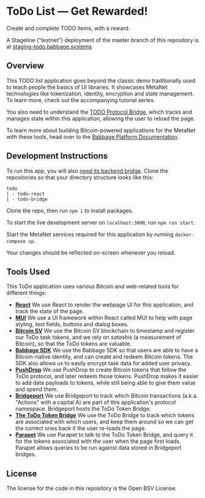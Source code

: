 # ToDo List — Get Rewarded!

Create and complete TODO items, with a reward.

A Stageline ("testnet") deployment of the master branch of this repository is at [staging-todo.babbage.systems](https://staging-todo.babbage.systems)

## Overview

This TODO list application goes beyond the classic demo traditionally used to teach people the basics of UI libraries. It showcases MetaNet technologies like tokenization, identity, encryption and state management. To learn more, check out the accompanying tutorial series.

You also need to understand the [TODO Protocol Bridge](https://github.com/p2ppsr/todo-bridge), which tracks and manages state within this application, allowing the user to reload the page.

To learn more about building Bitcoin-powered applications for the MetaNet with these tools, head over to the [Babbage Platform Documentation](https://projectbabbage.com/docs).

## Development Instructions

To run this app, you will also [need its backend bridge](https://github.com/p2ppsr/todo-bridge). Clone the repositories so that your directory structure looks like this:

```
todo
| - todo-react
| - todo-bridge
```

Clone the repo, then run `npm i` to install packages.

To start the live development server on `localhost:3000`, run `npm run start`.

Start the MetaNet services required for this application by running `docker-compose up`.

Your changes should be reflected on-screen whenever you reload.

## Tools Used

This ToDo application uses various Bitcoin and web-related tools for different things:

- [**React**](https://reactjs.org) We use React to render the webpage UI for this application, and track the state of the page.
- [**MUI**](https://mui.com) We use a UI framework within React called MUI to help with page styling, text fields, buttons and dialog boxes.
- [**Bitcoin SV**](https://bitcoinsv.com) We use the Bitcoin SV blockchain to timestamp and register our ToDo task tokens, and we rely on *satoshis* (a measurement of Bitcoin), so that the ToDo tokens are valuable.
- [**Babbage SDK**](https://github.com/p2ppsr/babbage-sdk) We use the Babbage SDK so that users are able to have a Bitcoin-native identity, and can create and redeem Bitcoin tokens. The SDK also allows us to easily encrypt task data for added user privacy.
- [**PushDrop**](https://github.com/p2ppsr/pushdrop) We use PushDrop to create Bitcoin tokens that follow the ToDo protocol, and later redeem those tokens. PushDrop makes it easier to add data payloads to tokens, while still being able to give them value and spend them.
- [**Bridgeport**](https://projectbabbage.com/bridgeport) We use Bridgeport to track which Bitcoin transactions (a.k.a. "Actions" with a capital A) are part of this application's protocol namespace. Bridgeport hosts the ToDo Token Bridge.
- [**The ToDo Token Bridge**](https://github.com/p2ppsr/todo-bridge) We use the ToDo Bridge to track which tokens are associated with which users, and keep them around so we can get the correct ones back if the user re-loads the page.
- [**Parapet**](https://github.com/p2ppsr/parapet) We use Parapet to talk to the ToDo Token Bridge, and query it for the tokens associated with the user when the page first loads. Parapet allows queries to be run against data stored in Bridgeport bridges.

## License

The license for the code in this repository is the Open BSV License.
